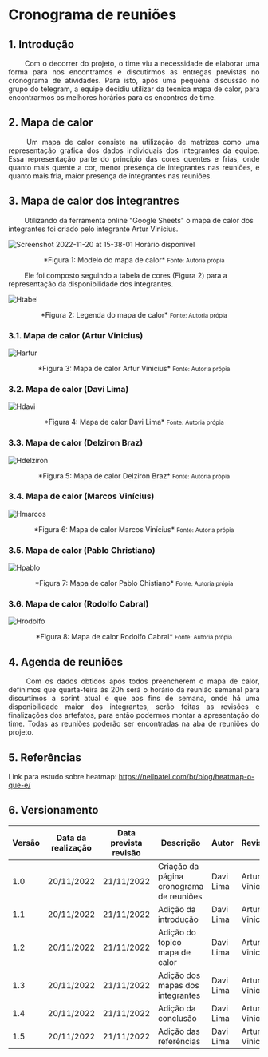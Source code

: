 # Cronograma de reuniões

## 1. Introdução

<p align = "justify"> &emsp;&emsp; Com o decorrer do projeto, o time viu a necessidade de elaborar uma forma para nos encontramos e discutirmos as entregas previstas no cronograma de atividades. Para isto, após uma pequena discussão no grupo do telegram, a equipe decidiu utilizar da tecnica mapa de calor, para encontrarmos os melhores horários para os encontros de time. </p>

## 2. Mapa de calor

<p align = "justify"> &emsp;&emsp; Um mapa de calor consiste na utilização de matrizes como uma representação gráfica dos dados individuais dos integrantes da equipe. Essa representação parte do princípio das cores quentes e frias, onde quanto mais quente a cor, menor presença de integrantes nas reuniões, e quanto mais fria, maior presença de integrantes nas reuniões. </p>

## 3. Mapa de calor dos integrantres

&emsp;&emsp; Utilizando da ferramenta online "Google Sheets" o mapa de calor dos integrantes foi criado pelo integrante Artur Vinicius.

![Screenshot 2022-11-20 at 15-38-01 Horário disponível](https://user-images.githubusercontent.com/79341819/202919888-e0242b53-7f5b-4996-9d8d-dbeed6a144bb.png)
<center>
*Figura 1: Modelo do mapa de calor*   
<small>Fonte: Autoria própia</small></center>

&emsp;&emsp; Ele foi composto seguindo a tabela de cores (Figura 2) para a representação da disponibilidade dos integrantes.

![Htabel](https://user-images.githubusercontent.com/79341819/202874226-5501a0d1-c75e-427d-8a07-7b4da028d519.png)
<center>
*Figura 2: Legenda do mapa de calor*   
<small>Fonte: Autoria própia</small></center>

### 3.1. Mapa de calor (Artur Vinicius)

![Hartur](https://user-images.githubusercontent.com/79341819/202874223-10fc7d1f-a959-4359-8546-3a4f98ffd493.png)
<center>
*Figura 3: Mapa de calor Artur Vinicius*   
<small>Fonte: Autoria própia</small></center>

### 3.2. Mapa de calor (Davi Lima)

![Hdavi](https://user-images.githubusercontent.com/79341819/202874231-6ab063a1-fe60-432d-b173-ce3d17835690.png)
<center>
*Figura 4: Mapa de calor Davi Lima*   
<small>Fonte: Autoria própia</small></center>

### 3.3. Mapa de calor (Delziron Braz)

![Hdelziron](https://user-images.githubusercontent.com/79341819/202874234-e0d10064-b761-4d94-84fe-6221929230fd.png)
<center>
*Figura 5: Mapa de calor Delziron Braz*   
<small>Fonte: Autoria própia</small></center>

### 3.4. Mapa de calor (Marcos Vinícius)

![Hmarcos](https://user-images.githubusercontent.com/79341819/202874228-c2dd18f0-8e8f-4b9c-8747-386ecb840648.png)
<center>
*Figura 6: Mapa de calor Marcos Vinícius*   
<small>Fonte: Autoria própia</small></center>

### 3.5. Mapa de calor (Pablo Christiano)

![Hpablo](https://user-images.githubusercontent.com/79341819/202874224-e79b13f5-8cb8-4bc6-a0f3-bde93e5581ba.png)
<center>
*Figura 7: Mapa de calor Pablo Chistiano*   
<small>Fonte: Autoria própia</small></center>

### 3.6. Mapa de calor (Rodolfo Cabral)

![Hrodolfo](https://user-images.githubusercontent.com/79341819/202874227-0fcaa89c-78db-4cbc-9520-141448c3432d.png)
<center>
*Figura 8: Mapa de calor Rodolfo Cabral*   
<small>Fonte: Autoria própia</small></center>

## 4. Agenda de reuniões

<p align = "justify"> &emsp;&emsp; Com os dados obtidos após todos preencherem o mapa de calor, definimos que quarta-feira às 20h será o horário da reunião semanal para discurtimos a sprint atual e que aos fins de semana, onde há uma disponibilidade maior dos integrantes, serão feitas as revisões e finalizações dos artefatos, para então podermos montar a apresentação do time. Todas as reuniões poderão ser encontradas na aba de reuniões do projeto. </p>


## 5. Referências

Link para estudo sobre heatmap: https://neilpatel.com/br/blog/heatmap-o-que-e/

## 6. Versionamento

| Versão | Data da realização | Data prevista revisão | Descrição | Autor | Revisor |
|--------|------|------|-----------|-------|---------|
| 1.0    | 20/11/2022 | 21/11/2022 | Criação da página cronograma de reuniões | Davi Lima | Artur Vinicius |
| 1.1    | 20/11/2022 | 21/11/2022 | Adição da introdução | Davi Lima | Artur Vinicius |
| 1.2    | 20/11/2022 | 21/11/2022 | Adição do topico mapa de calor| Davi Lima | Artur Vinicius |
| 1.3    | 20/11/2022 | 21/11/2022 | Adição dos mapas dos integrantes | Davi Lima | Artur Vinicius |
| 1.4    | 20/11/2022 | 21/11/2022 | Adição da conclusão | Davi Lima | Artur Vinicius |
| 1.5    | 20/11/2022 | 21/11/2022 | Adição das referências | Davi Lima | Artur Vinicius |
